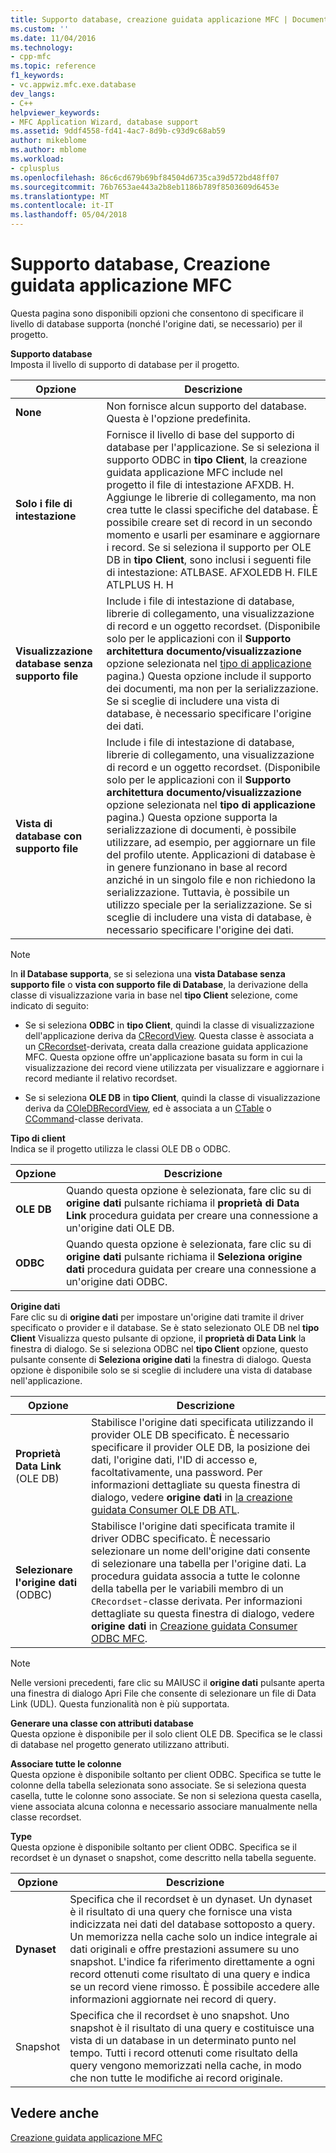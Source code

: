 ```yaml
---
title: Supporto database, creazione guidata applicazione MFC | Documenti Microsoft
ms.custom: ''
ms.date: 11/04/2016
ms.technology:
- cpp-mfc
ms.topic: reference
f1_keywords:
- vc.appwiz.mfc.exe.database
dev_langs:
- C++
helpviewer_keywords:
- MFC Application Wizard, database support
ms.assetid: 9ddf4558-fd41-4ac7-8d9b-c93d9c68ab59
author: mikeblome
ms.author: mblome
ms.workload:
- cplusplus
ms.openlocfilehash: 86c6cd679b69bf84504d6735ca39d572bd48ff07
ms.sourcegitcommit: 76b7653ae443a2b8eb1186b789f8503609d6453e
ms.translationtype: MT
ms.contentlocale: it-IT
ms.lasthandoff: 05/04/2018
---
```

# <a name="database-support-mfc-application-wizard"></a>Supporto database, Creazione guidata applicazione MFC
Questa pagina sono disponibili opzioni che consentono di specificare il livello di database supporta (nonché l'origine dati, se necessario) per il progetto.  
  
 **Supporto database**  
 Imposta il livello di supporto di database per il progetto.  
  
|Opzione|Descrizione|  
|------------|-----------------|  
|**None**|Non fornisce alcun supporto del database. Questa è l'opzione predefinita.|  
|**Solo i file di intestazione**|Fornisce il livello di base del supporto di database per l'applicazione. Se si seleziona il supporto ODBC in **tipo Client**, la creazione guidata applicazione MFC include nel progetto il file di intestazione AFXDB. H. Aggiunge le librerie di collegamento, ma non crea tutte le classi specifiche del database. È possibile creare set di record in un secondo momento e usarli per esaminare e aggiornare i record. Se si seleziona il supporto per OLE DB in **tipo Client**, sono inclusi i seguenti file di intestazione: ATLBASE. AFXOLEDB H. FILE ATLPLUS H. H|  
|**Visualizzazione database senza supporto file**|Include i file di intestazione di database, librerie di collegamento, una visualizzazione di record e un oggetto recordset. (Disponibile solo per le applicazioni con il **Supporto architettura documento/visualizzazione** opzione selezionata nel [tipo di applicazione](../../mfc/reference/application-type-mfc-application-wizard.md) pagina.) Questa opzione include il supporto dei documenti, ma non per la serializzazione. Se si sceglie di includere una vista di database, è necessario specificare l'origine dei dati.|  
|**Vista di database con supporto file**|Include i file di intestazione di database, librerie di collegamento, una visualizzazione di record e un oggetto recordset. (Disponibile solo per le applicazioni con il **Supporto architettura documento/visualizzazione** opzione selezionata nel **tipo di applicazione** pagina.) Questa opzione supporta la serializzazione di documenti, è possibile utilizzare, ad esempio, per aggiornare un file del profilo utente. Applicazioni di database è in genere funzionano in base al record anziché in un singolo file e non richiedono la serializzazione. Tuttavia, è possibile un utilizzo speciale per la serializzazione. Se si sceglie di includere una vista di database, è necessario specificare l'origine dei dati.|  
  
> [!NOTE]
>  In **il Database supporta**, se si seleziona una **vista Database senza supporto file** o **vista con supporto file di Database**, la derivazione della classe di visualizzazione varia in base nel **tipo Client** selezione, come indicato di seguito:  
  
-   Se si seleziona **ODBC** in **tipo Client**, quindi la classe di visualizzazione dell'applicazione deriva da [CRecordView](../../mfc/reference/crecordview-class.md). Questa classe è associata a un [CRecordset](../../mfc/reference/crecordset-class.md)-derivata, creata dalla creazione guidata applicazione MFC. Questa opzione offre un'applicazione basata su form in cui la visualizzazione dei record viene utilizzata per visualizzare e aggiornare i record mediante il relativo recordset.  
  
-   Se si seleziona **OLE DB** in **tipo Client**, quindi la classe di visualizzazione deriva da [COleDBRecordView](../../mfc/reference/coledbrecordview-class.md), ed è associata a un [CTable](../../data/oledb/ctable-class.md) o [CCommand](../../data/oledb/ccommand-class.md)-classe derivata.  
  
 **Tipo di client**  
 Indica se il progetto utilizza le classi OLE DB o ODBC.  
  
|Opzione|Descrizione|  
|------------|-----------------|  
|**OLE DB**|Quando questa opzione è selezionata, fare clic su di **origine dati** pulsante richiama il **proprietà di Data Link** procedura guidata per creare una connessione a un'origine dati OLE DB.|  
|**ODBC**|Quando questa opzione è selezionata, fare clic su di **origine dati** pulsante richiama il **Seleziona origine dati** procedura guidata per creare una connessione a un'origine dati ODBC.|  
  
 **Origine dati**  
 Fare clic su di **origine dati** per impostare un'origine dati tramite il driver specificato o provider e il database. Se è stato selezionato OLE DB nel **tipo Client** Visualizza questo pulsante di opzione, il **proprietà di Data Link** la finestra di dialogo. Se si seleziona ODBC nel **tipo Client** opzione, questo pulsante consente di **Seleziona origine dati** la finestra di dialogo. Questa opzione è disponibile solo se si sceglie di includere una vista di database nell'applicazione.  
  
|Opzione|Descrizione|  
|------------|-----------------|  
|**Proprietà Data Link** (OLE DB)|Stabilisce l'origine dati specificata utilizzando il provider OLE DB specificato. È necessario specificare il provider OLE DB, la posizione dei dati, l'origine dati, l'ID di accesso e, facoltativamente, una password. Per informazioni dettagliate su questa finestra di dialogo, vedere **origine dati** in [la creazione guidata Consumer OLE DB ATL](../../atl/reference/atl-ole-db-consumer-wizard.md).|  
|**Selezionare l'origine dati** (ODBC)|Stabilisce l'origine dati specificata tramite il driver ODBC specificato. È necessario selezionare un nome dell'origine dati consente di selezionare una tabella per l'origine dati. La procedura guidata associa a tutte le colonne della tabella per le variabili membro di un `CRecordset`-classe derivata. Per informazioni dettagliate su questa finestra di dialogo, vedere **origine dati** in [Creazione guidata Consumer ODBC MFC](../../mfc/reference/mfc-odbc-consumer-wizard.md).|  
  
> [!NOTE]
>  Nelle versioni precedenti, fare clic su MAIUSC il **origine dati** pulsante aperta una finestra di dialogo Apri File che consente di selezionare un file di Data Link (UDL). Questa funzionalità non è più supportata.  
  
 **Generare una classe con attributi database**  
 Questa opzione è disponibile per il solo client OLE DB. Specifica se le classi di database nel progetto generato utilizzano attributi.  
  
 **Associare tutte le colonne**  
 Questa opzione è disponibile soltanto per client ODBC. Specifica se tutte le colonne della tabella selezionata sono associate. Se si seleziona questa casella, tutte le colonne sono associate. Se non si seleziona questa casella, viene associata alcuna colonna e necessario associare manualmente nella classe recordset.  
  
 **Type**  
 Questa opzione è disponibile soltanto per client ODBC. Specifica se il recordset è un dynaset o snapshot, come descritto nella tabella seguente.  
  
|Opzione|Descrizione|  
|------------|-----------------|  
|**Dynaset**|Specifica che il recordset è un dynaset. Un dynaset è il risultato di una query che fornisce una vista indicizzata nei dati del database sottoposto a query. Un memorizza nella cache solo un indice integrale ai dati originali e offre prestazioni assumere su uno snapshot. L'indice fa riferimento direttamente a ogni record ottenuti come risultato di una query e indica se un record viene rimosso. È possibile accedere alle informazioni aggiornate nei record di query.|  
|Snapshot|Specifica che il recordset è uno snapshot. Uno snapshot è il risultato di una query e costituisce una vista di un database in un determinato punto nel tempo. Tutti i record ottenuti come risultato della query vengono memorizzati nella cache, in modo che non tutte le modifiche ai record originale.|  
  
## <a name="see-also"></a>Vedere anche  
 [Creazione guidata applicazione MFC](../../mfc/reference/mfc-application-wizard.md)
